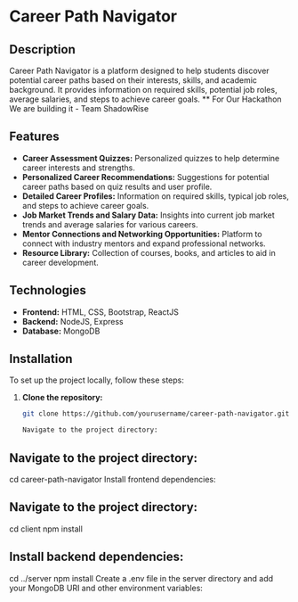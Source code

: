 # Career Path Navigator

## Description

Career Path Navigator is a platform designed to help students discover potential career paths based on their interests, skills, and academic background. It provides information on required skills, potential job roles, average salaries, and steps to achieve career goals.
** For Our Hackathon We are building it - Team ShadowRise

## Features

- **Career Assessment Quizzes:** Personalized quizzes to help determine career interests and strengths.
- **Personalized Career Recommendations:** Suggestions for potential career paths based on quiz results and user profile.
- **Detailed Career Profiles:** Information on required skills, typical job roles, and steps to achieve career goals.
- **Job Market Trends and Salary Data:** Insights into current job market trends and average salaries for various careers.
- **Mentor Connections and Networking Opportunities:** Platform to connect with industry mentors and expand professional networks.
- **Resource Library:** Collection of courses, books, and articles to aid in career development.

## Technologies

- **Frontend:** HTML, CSS, Bootstrap, ReactJS
- **Backend:** NodeJS, Express
- **Database:** MongoDB

## Installation

To set up the project locally, follow these steps:

1. **Clone the repository:**
   ```bash
   git clone https://github.com/yourusername/career-path-navigator.git

   Navigate to the project directory:


## Navigate to the project directory:
cd career-path-navigator
Install frontend dependencies:


## Navigate to the project directory:
cd client
npm install


## Install backend dependencies:
cd ../server
npm install
Create a .env file in the server directory and add your MongoDB URI and other environment variables:


